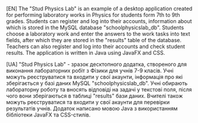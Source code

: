 [EN]
The "Stud Physics Lab" is an example of a desktop application created for performing laboratory works in Physics for students form 7th to 9th grades. Students can register and log into their accounts, information about which is stored in the MySQL database "schoolphysicslab_db".
Students choose a laboratory work and enter the answers to the work tasks into text fields, after which they are stored in the "results" table of the database. Teachers can also register and log into their accounts and check student results. The application is written in Java using JavaFX and CSS.	


[UA]
"Stud Physics Lab" - зразок десктопного додатка, створеного для виконання лабораторних робіт з Фізики для учнів 7-9 класів. Учні можуть реєструватися та входити у свої акаунти, інформація про які зберігається у базі даних MySQL "schoolphysicslab_db". Учні обирають лабораторну
роботу та вносять відповіді на задачі у текстові поля, після чого вони зберігаються в таблиці "results" бази даних. Вчителі також можуть реєструватися та входити у свої акаунти для перевірки результатів учнів. Додаток написано мовою Java з використанням бібліотеки JavaFX
та CSS-стилів.
